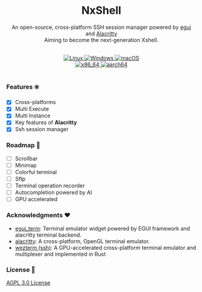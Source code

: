 <div align="center">
  <div align="center">
</div>
	<h1 align="center">NxShell</h1>
	<p align="center">
An open-source, cross-platform SSH session manager powered by <a href="https://github.com/emilk/egui">egui</a> and <a href="https://github.com/alacritty/alacritty">Alacritty</a> <br/> Aiming to become the next-generation Xshell.    </p>
    <br />
    <div>
      <a href="https://github.com/iamazy/nxshell/releases">
        <img alt="Linux" src="https://img.shields.io/badge/-Linux-yellow?style=flat-square&logo=linux&logoColor=black&color=orange" />
      </a>
      <a href="https://github.com/iamazy/nxshell/releases">
        <img alt="Windows" src="https://img.shields.io/badge/-Windows-blue?style=flat-square&logo=windows&logoColor=white" />
      </a>
      <a href="https://github.com/iamazy/nxshell/releases">
        <img alt="macOS" src="https://img.shields.io/badge/-macOS-black?style=flat-square&logo=apple&logoColor=white" />
      </a>
     <br/>
     <a href="https://github.com/iamazy/nxshell/releases">
        <img alt="x86_64" src="https://img.shields.io/badge/-x86_64-green?style=flat-square&color=green" />
      </a>
     <a href="https://github.com/iamazy/nxshell/releases">
        <img alt="aarch64" src="https://img.shields.io/badge/-aarch64-blue?style=flat-square&color=yellow" />
     </a>
    </div>
    <br />
</div>

### Features ❇️

- [x] Cross-platforms
- [x] Multi Execute
- [x] Multi Instance
- [x] Key features of **Alacritty**
- [x] Ssh session manager

### Roadmap 🏁

- [ ] Scrollbar
- [ ] Minimap
- [ ] Colorful terminal
- [ ] Sftp
- [ ] Terminal operation recorder
- [ ] Autocompletion powered by AI
- [ ] GPU accelerated

### Acknowledgments ❤️

- [egui_term](https://github.com/Harzu/egui_term): Terminal emulator widget powered by EGUI framework and alacritty
  terminal backend.
- [alacritty](https://github.com/alacritty/alacritty): A cross-platform, OpenGL terminal emulator.
- [wezterm (ssh)](https://github.com/wezterm/wezterm): A GPU-accelerated cross-platform terminal emulator and
  multiplexer and implemented in Rust

### License 🚨

<a href="./LICENSE">AGPL 3.0 License</a>